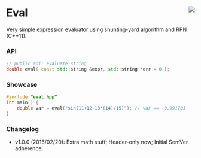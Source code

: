Eval <a href="https://travis-ci.org/r-lyeh/eval"><img src="https://api.travis-ci.org/r-lyeh/eval.svg?branch=master" align="right" /></a>
====

Very simple expression evaluator using shunting-yard algorithm and RPN (C++11).

### API
```c++
// public api: evaluate string
double eval( const std::string &expr, std::string *err = 0 );
```

### Showcase
```c++
#include "eval.hpp"
int main() {
    double var = eval("sin(11+12-13*(14)/15)"); // var == -0.991703
}
```

### Changelog
- v1.0.0 (2016/02/20): Extra math stuff; Header-only now; Initial SemVer adherence;

